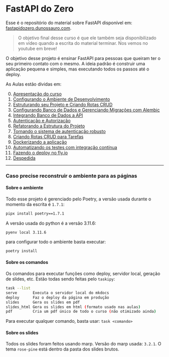 # FastAPI do Zero

Esse é o repositório do material sobre FastAPI disponível em: [fastapidozero.dunossauro.com](https://fastapidozero.dunossauro.com).

> O objetivo final desse curso é que ele também seja disponibilizado em vídeo quando a escrita do material terminar. Nos vemos no youtube em breve!

O objetivo desse projeto é ensinar FastAPI para pessoas que queiram ter o seu primeiro contato com o mesmo. A ideia padrão é construir uma aplicação pequena e simples, mas executando todos os passos até o deploy.

As Aulas estão dividas em:

0. [Apresentação do curso](https://fastapidozero.dunossauro.com/)
1. [Configurando o Ambiente de Desenvolvimento](https://fastapidozero.dunossauro.com/01/)
2. [Estruturando seu Projeto e Criando Rotas CRUD](https://fastapidozero.dunossauro.com/02/)
3. [Configurando Banco de Dados e Gerenciando Migrações com Alembic](https://fastapidozero.dunossauro.com/03/)
4. [Integrando Banco de Dados a API](https://fastapidozero.dunossauro.com/04/)
5. [Autenticação e Autorização](https://fastapidozero.dunossauro.com/05/)
6. [Refatorando a Estrutura do Projeto](https://fastapidozero.dunossauro.com/06/)
7. [Tornando o sistema de autenticação robusto](https://fastapidozero.dunossauro.com/07/)
8. [Criando Rotas CRUD para Tarefas](https://fastapidozero.dunossauro.com/08/)
9. [Dockerizando a aplicação](https://fastapidozero.dunossauro.com/09/)
10. [Automatizando os testes com integração contínua](https://fastapidozero.dunossauro.com/10/)
11. [Fazendo o deploy no fly.io](https://fastapidozero.dunossauro.com/11/)
12. [Despedida](https://fastapidozero.dunossauro.com/12/)

---

### Caso precise reconstruir o ambiente para as páginas

#### Sobre o ambiente

Todo esse projeto é gerenciado pelo Poetry, a versão usada durante o momento da escrita é `1.7.1`:

```bash
pipx install poetry==1.7.1
```

A versão usada do python é a versão 3.11.6:

```
pyenv local 3.11.6
```

para configurar todo o ambiente basta executar:

```bash
poetry install
```

#### Sobre os comandos

Os comandos para executar funções como deploy, servidor local, geração de slides, etc. Estão todas sendo feitas pelo `taskipy`:

```bash
task --list
serve       Executa o servidor local do mkdocs
deploy      Faz o deploy da página em produção
slides      Gera os slides em pdf
slides_html Gera os slides em html (formato usado nas aulas)
pdf         Cria um pdf único de todo o curso (não otimizado ainda)
```

Para executar qualquer comando, basta usar: `task <comando>`

#### Sobre os slides

Todos os slides foram feitos usando marp. Versão do marp usada: `3.2.1`. O tema `rose-pine` está dentro da pasta dos slides brutos.
